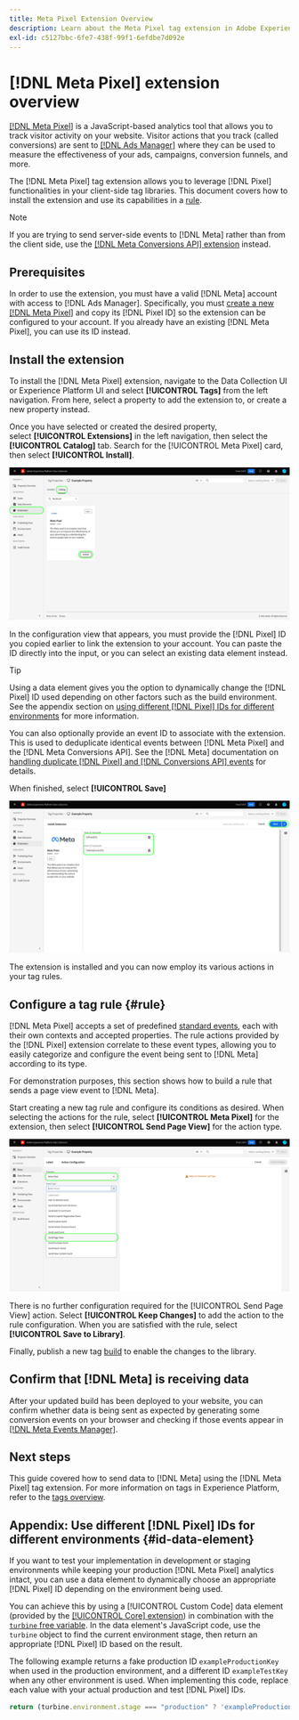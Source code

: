 ```yaml
---
title: Meta Pixel Extension Overview
description: Learn about the Meta Pixel tag extension in Adobe Experience Platform.
exl-id: c5127bbc-6fe7-438f-99f1-6efdbe7d092e
---
```

# [!DNL Meta Pixel] extension overview

[[!DNL Meta Pixel]](https://developers.facebook.com/docs/meta-pixel/) is a JavaScript-based analytics tool that allows you to track visitor activity on your website. Visitor actions that you track (called conversions) are sent to [[!DNL Ads Manager]](https://www.facebook.com/business/tools/ads-manager) where they can be used to measure the effectiveness of your ads, campaigns, conversion funnels, and more.

The [!DNL Meta Pixel] tag extension allows you to leverage [!DNL Pixel] functionalities in your client-side tag libraries. This document covers how to install the extension and use its capabilities in a [rule](../../../ui/managing-resources/rules.md).

>[!NOTE]
>
>If you are trying to send server-side events to [!DNL Meta] rather than from the client side, use the [[!DNL Meta Conversions API] extension](../../server/meta/overview.md) instead.

## Prerequisites

In order to use the extension, you must have a valid [!DNL Meta] account with access to [!DNL Ads Manager]. Specifically, you must [create a new [!DNL Meta Pixel]](https://www.facebook.com/business/help/952192354843755) and copy its [!DNL Pixel ID] so the extension can be configured to your account. If you already have an existing [!DNL Meta Pixel], you can use its ID instead.

## Install the extension

To install the [!DNL Meta Pixel] extension, navigate to the Data Collection UI or Experience Platform UI and select **[!UICONTROL Tags]** from the left navigation. From here, select a property to add the extension to, or create a new property instead.

Once you have selected or created the desired property, select **[!UICONTROL Extensions]** in the left navigation, then select the **[!UICONTROL Catalog]** tab. Search for the [!UICONTROL Meta Pixel] card, then select **[!UICONTROL Install]**.

![The [!UICONTROL Install] button being selected for the [!UICONTROL Meta Pixel] extension in the Data Collection UI.](../../../images/extensions/client/meta/install.png)

In the configuration view that appears, you must provide the [!DNL Pixel] ID you copied earlier to link the extension to your account. You can paste the ID directly into the input, or you can select an existing data element instead.

>[!TIP]
>
>Using a data element gives you the option to dynamically change the [!DNL Pixel] ID used depending on other factors such as the build environment. See the appendix section on [using different [!DNL Pixel] IDs for different environments](#id-data-element) for more information.

You can also optionally provide an event ID to associate with the extension. This is used to deduplicate identical events between [!DNL Meta Pixel] and the [!DNL Meta Conversions API]. See the [!DNL Meta] documentation on [handling duplicate [!DNL Pixel] and [!DNL Conversions API] events](https://developers.facebook.com/docs/marketing-api/conversions-api/deduplicate-pixel-and-server-events/) for details. 

When finished, select **[!UICONTROL Save]**

![The [!DNL Pixel] ID provided as a data element in the extension configuration view.](../../../images/extensions/client/meta/configure.png)

The extension is installed and you can now employ its various actions in your tag rules.

## Configure a tag rule {#rule}

[!DNL Meta Pixel] accepts a set of predefined [standard events](https://www.facebook.com/business/help/402791146561655), each with their own contexts and accepted properties. The rule actions provided by the [!DNL Pixel] extension correlate to these event types, allowing you to easily categorize and configure the event being sent to [!DNL Meta] according to its type.

For demonstration purposes, this section shows how to build a rule that sends a page view event to [!DNL Meta].

Start creating a new tag rule and configure its conditions as desired. When selecting the actions for the rule, select **[!UICONTROL Meta Pixel]** for the extension, then select **[!UICONTROL Send Page View]** for the action type.

![The [!UICONTROL Send Page View] action type being selected for a rule in the Data Collection UI.](../../../images/extensions/client/meta/select-action.png)

There is no further configuration required for the [!UICONTROL Send Page View] action. Select **[!UICONTROL Keep Changes]** to add the action to the rule configuration. When you are satisfied with the rule, select **[!UICONTROL Save to Library]**. 

Finally, publish a new tag [build](../../../ui/publishing/builds.md) to enable the changes to the library.

## Confirm that [!DNL Meta] is receiving data

After your updated build has been deployed to your website, you can confirm whether data is being sent as expected by generating some conversion events on your browser and checking if those events appear in [[!DNL Meta Events Manager]](https://www.facebook.com/business/help/898185560232180).

## Next steps

This guide covered how to send data to [!DNL Meta] using the [!DNL Meta Pixel] tag extension. For more information on tags in Experience Platform, refer to the [tags overview](../../../home.md).

## Appendix: Use different [!DNL Pixel] IDs for different environments {#id-data-element}

If you want to test your implementation in development or staging environments while keeping your production [!DNL Meta Pixel] analytics intact, you can use a data element to dynamically choose an appropriate [!DNL Pixel] ID depending on the environment being used.

You can achieve this by using a [!UICONTROL Custom Code] data element (provided by the [[!UICONTROL Core] extension](../core/overview.md)) in combination with the [`turbine` free variable](../../../extension-dev/turbine.md). In the data element's JavaScript code, use the `turbine` object to find the current environment stage, then return an appropriate [!DNL Pixel] ID based on the result.

The following example returns a fake production ID `exampleProductionKey` when used in the production environment, and a different ID `exampleTestKey` when any other environment is used. When implementing this code, replace each value with your actual production and test [!DNL Pixel] IDs.

```js
return (turbine.environment.stage === "production" ? 'exampleProductionKey' : 'exampleTestKey');
```
